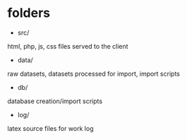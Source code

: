 #   folders

*   src/

html, php, js, css files served to the client

*   data/

raw datasets, datasets processed for import, import scripts

*   db/

database creation/import scripts

*   log/

latex source files for work log

